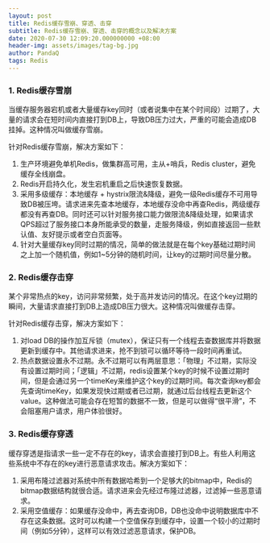 ```yaml
---
layout: post
title: Redis缓存雪崩、穿透、击穿
subtitle: Redis缓存雪崩、穿透、击穿的概念以及解决方案
date: 2020-07-30 12:09:20.000000000 +08:00
header-img: assets/images/tag-bg.jpg
author: PandaQ
tags: Redis
---
```


### 1. Redis缓存雪崩

当缓存服务器宕机或者大量缓存key同时（或者说集中在某个时间段）过期了，大量的请求会在短时间内直接打到DB上，导致DB压力过大，严重的可能会造成DB挂掉。这种情况叫做缓存雪崩。

针对Redis缓存雪崩，解决方案如下：

1. 生产环境避免单机Redis，做集群高可用，主从+哨兵，Redis cluster，避免缓存全线崩盘。
2. Redis开启持久化，发生宕机重启之后快速恢复数据。
3. 采用多级缓存：本地缓存 + hystrix限流&降级，避免一级Redis缓存不可用导致DB被压垮。请求进来先查本地缓存，本地缓存没命中再查Redis，两级缓存都没有再查DB。同时还可以针对服务接口能力做限流&降级处理，如果请求QPS超过了服务接口本身所能承受的数量，走服务降级，例如直接返回一些默认值、友好提示或者空白页面等。
4. 针对大量缓存key同时过期的情况，简单的做法就是在每个key基础过期时间之上加一个随机值，例如1~5分钟的随机时间，让key的过期时间尽量分散。

### 2. Redis缓存击穿

某个非常热点的key，访问非常频繁，处于高并发访问的情况。在这个key过期的瞬间，大量请求直接打到DB上造成DB压力很大。这种情况叫做缓存击穿。

针对Redis缓存击穿，解决方案如下：

1. 对load DB的操作加互斥锁（mutex），保证只有一个线程去查数据库并将数据更新到缓存中。其他请求进来，抢不到锁可以循环等待一段时间再重试。
2. 热点数据设置永不过期。永不过期可以有两层意思：「物理」不过期，实际没有设置过期时间；「逻辑」不过期，redis设置某个key的时候不设置过期时间，但是会通过另一个timeKey来维护这个key的过期时间。每次查询key都会先查询timeKey，如果发现快过期或者已过期，就通过后台线程去更新这个value。这种做法可能会存在短暂的数据不一致，但是可以做得“很平滑”，不会阻塞用户请求，用户体验很好。

### 3. Redis缓存穿透

缓存穿透是指请求一些一定不存在的key，请求会直接打到DB上。有些人利用这些系统中不存在的key进行恶意请求攻击。解决方案如下：

1. 采用布隆过滤器对系统中所有数据哈希到一个足够大的bitmap中，Redis的bitmap数据结构就很合适。请求进来会先经过布隆过滤器，过滤掉一些恶意请求。
2. 采用空值缓存：如果缓存没命中，再去查询DB，DB也没命中说明数据库中不存在这条数据。这时可以构建一个空值保存到缓存中，设置一个较小的过期时间（例如5分钟），这样可以有效过滤恶意请求，保护DB。